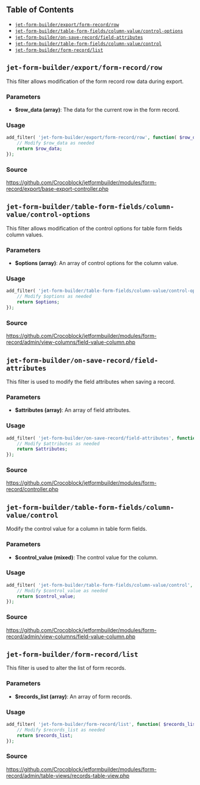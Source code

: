 ## Table of Contents

- [`jet-form-builder/export/form-record/row`](#jet-form-builderexportform-recordrow)
- [`jet-form-builder/table-form-fields/column-value/control-options`](#jet-form-buildertable-form-fieldscolumn-valuecontrol-options)
- [`jet-form-builder/on-save-record/field-attributes`](#jet-form-builderon-save-recordfield-attributes)
- [`jet-form-builder/table-form-fields/column-value/control`](#jet-form-buildertable-form-fieldscolumn-valuecontrol)
- [`jet-form-builder/form-record/list`](#jet-form-builderform-recordlist)


## `jet-form-builder/export/form-record/row`
This filter allows modification of the form record row data during export.

### Parameters
- **$row_data (array)**: The data for the current row in the form record.

### Usage

```php
add_filter( 'jet-form-builder/export/form-record/row', function( $row_data ) {
    // Modify $row_data as needed
    return $row_data;
});
```

### Source
https://github.com/Crocoblock/jetformbuilder/modules/form-record/export/base-export-controller.php


## `jet-form-builder/table-form-fields/column-value/control-options`
This filter allows modification of the control options for table form fields column values.

### Parameters
- **$options (array)**: An array of control options for the column value.

### Usage

```php
add_filter( 'jet-form-builder/table-form-fields/column-value/control-options', function( $options ) {
    // Modify $options as needed
    return $options;
});
```

### Source
https://github.com/Crocoblock/jetformbuilder/modules/form-record/admin/view-columns/field-value-column.php


## `jet-form-builder/on-save-record/field-attributes`
This filter is used to modify the field attributes when saving a record.

### Parameters
- **$attributes (array)**: An array of field attributes.

### Usage

```php
add_filter( 'jet-form-builder/on-save-record/field-attributes', function( $attributes ) {
    // Modify $attributes as needed
    return $attributes;
});
```

### Source
https://github.com/Crocoblock/jetformbuilder/modules/form-record/controller.php



## `jet-form-builder/table-form-fields/column-value/control`
Modify the control value for a column in table form fields.

### Parameters
- **$control_value (mixed)**: The control value for the column.

### Usage

```php
add_filter( 'jet-form-builder/table-form-fields/column-value/control', function( $control_value ) {
    // Modify $control_value as needed
    return $control_value;
});
```

### Source
https://github.com/Crocoblock/jetformbuilder/modules/form-record/admin/view-columns/field-value-column.php


## `jet-form-builder/form-record/list`
This filter is used to alter the list of form records.

### Parameters
- **$records_list (array)**: An array of form records.

### Usage

```php
add_filter( 'jet-form-builder/form-record/list', function( $records_list ) {
    // Modify $records_list as needed
    return $records_list;
});
```

### Source
https://github.com/Crocoblock/jetformbuilder/modules/form-record/admin/table-views/records-table-view.php
